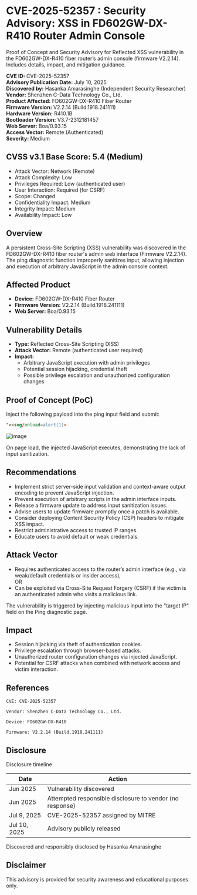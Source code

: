 # CVE-2025-52357 : Security Advisory: XSS in FD602GW-DX-R410 Router Admin Console
 Proof of Concept and Security Advisory for Reflected XSS vulnerability in the FD602GW-DX-R410 fiber router’s admin console (firmware V2.2.14). Includes details, impact, and mitigation guidance.

**CVE ID:** CVE-2025-52357  
**Advisory Publication Date:** July 10, 2025  
**Discovered by:** Hasanka Amarasinghe (Independent Security Researcher)  
**Vendor:** Shenzhen C-Data Technology Co., Ltd.  
**Product Affected:** FD602GW-DX-R410 Fiber Router  
**Firmware Version:** V2.2.14 (Build.1918.241111)  
**Hardware Version:** R410.1B  
**Bootloader Version:** V3.7-2312181457  
**Web Server:** Boa/0.93.15  
**Access Vector:** Remote (Authenticated)  
**Severity:** Medium

## CVSS v3.1 Base Score: 5.4 (Medium)

- Attack Vector: Network (Remote)
- Attack Complexity: Low
- Privileges Required: Low (authenticated user)
- User Interaction: Required (for CSRF)
- Scope: Changed
- Confidentiality Impact: Medium
- Integrity Impact: Medium
- Availability Impact: Low


## Overview
A persistent Cross-Site Scripting (XSS) vulnerability was discovered in the FD602GW-DX-R410 fiber router's admin web interface (Firmware V2.2.14). The ping diagnostic function improperly sanitizes input, allowing injection and execution of arbitrary JavaScript in the admin console context.

## Affected Product
- **Device:** FD602GW-DX-R410 Fiber Router  
- **Firmware Version:** V2.2.14 (Build.1918.241111)  
- **Web Server:** Boa/0.93.15  

## Vulnerability Details
- **Type:** Reflected Cross-Site Scripting (XSS)  
- **Attack Vector:** Remote (authenticated user required)  
- **Impact:**  
  - Arbitrary JavaScript execution with admin privileges  
  - Potential session hijacking, credential theft  
  - Possible privilege escalation and unauthorized configuration changes  

## Proof of Concept (PoC)
Inject the following payload into the ping input field and submit:

```html
"><svg/onload=alert(1)>
```
![image](https://github.com/user-attachments/assets/98bada40-7638-4ec2-b097-0409a44825bb)

On page load, the injected JavaScript executes, demonstrating the lack of input sanitization.




## Recommendations

- Implement strict server-side input validation and context-aware output encoding to prevent JavaScript injection.
- Prevent execution of arbitrary scripts in the admin interface inputs.
- Release a firmware update to address input sanitization issues.
- Advise users to update firmware promptly once a patch is available.
- Consider deploying Content Security Policy (CSP) headers to mitigate XSS impact.
- Restrict administrative access to trusted IP ranges.
- Educate users to avoid default or weak credentials.


## Attack Vector

- Requires authenticated access to the router’s admin interface (e.g., via weak/default credentials or insider access),  
  OR  
- Can be exploited via Cross-Site Request Forgery (CSRF) if the victim is an authenticated admin who visits a malicious link.

The vulnerability is triggered by injecting malicious input into the "target IP" field on the Ping diagnostic page.


## Impact

- Session hijacking via theft of authentication cookies.
- Privilege escalation through browser-based attacks.
- Unauthorized router configuration changes via injected JavaScript.
- Potential for CSRF attacks when combined with network access and victim interaction.


## References

    CVE: CVE-2025-52357

    Vendor: Shenzhen C-Data Technology Co., Ltd.

    Device: FD602GW-DX-R410

    Firmware: V2.2.14 (Build.1918.241111)

## Disclosure

Disclosure timeline

| Date         | Action                                                   |
| ------------ | -------------------------------------------------------- |
| Jun 2025     | Vulnerability discovered                                 |
| Jun 2025     | Attempted responsible disclosure to vendor (no response) |
| Jul 9, 2025  | CVE-2025-52357 assigned by MITRE                         |
| Jul 10, 2025 | Advisory publicly released                               |****

Discovered and responsibly disclosed by Hasanka Amarasinghe


## Disclaimer

This advisory is provided for security awareness and educational purposes only.


